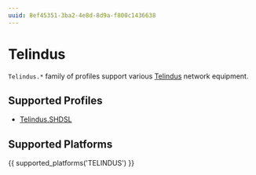 ```yaml
---
uuid: 8ef45351-3ba2-4e8d-8d9a-f800c1436638
---
```

# Telindus

`Telindus.*` family of profiles support various [Telindus](https://en.wikipedia.org/wiki/Telindus)
network equipment.

## Supported Profiles

- [Telindus.SHDSL](Telindus.SHDSL.md)

## Supported Platforms

{{ supported_platforms('TELINDUS') }}
